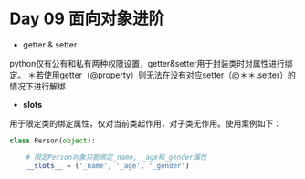 # Day 09 面向对象进阶
- getter & setter

python仅有公有和私有两种权限设置，getter&setter用于封装类时对属性进行绑定。
＊若使用getter（@property）则无法在没有对应setter（@＊＊.setter）的情况下进行解绑

- __slots__

用于限定类的绑定属性，仅对当前类起作用，对子类无作用。使用案例如下：

```Python
class Person(object):

    # 限定Person对象只能绑定_name, _age和_gender属性
    __slots__ = ('_name', '_age', '_gender')
```
